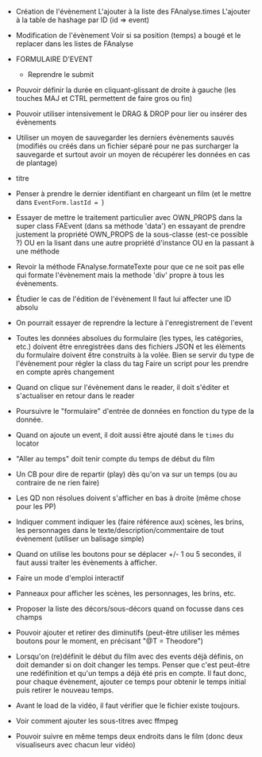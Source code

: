* Création de l'évènement
  L'ajouter à la liste des FAnalyse.times
  L'ajouter à la table de hashage par ID (id => event)
* Modification de l'évènement
  Voir si sa position (temps) a bougé et le replacer dans les listes de FAnalyse
* FORMULAIRE D'EVENT
  * Reprendre le submit
* Pouvoir définir la durée en cliquant-glissant de droite à gauche (les touches MAJ et CTRL permettent de faire gros ou fin)
* Pouvoir utiliser intensivement le DRAG & DROP pour lier ou insérer des évènements
* Utiliser un moyen de sauvegarder les derniers évènements sauvés (modifiés ou créés dans un fichier séparé pour ne pas surcharger la sauvegarde et surtout avoir un moyen de récupérer les données en cas de plantage)
* titre
* Penser à prendre le dernier identifiant en chargeant un film (et le mettre dans `EventForm.lastId = `)
* Essayer de mettre le traitement particulier avec OWN_PROPS dans la super class FAEvent (dans sa méthode 'data') en essayant de prendre justement la propriété OWN_PROPS de la sous-classe (est-ce possible ?) OU en la lisant dans une autre propriété d'instance OU en la passant à une méthode
* Revoir la méthode FAnalyse.formateTexte pour que ce ne soit pas elle qui formate l'évènement mais la methode 'div' propre à tous les évènements.
* Étudier le cas de l'édition de l'évènement
  Il faut lui affecter une ID absolu
* On pourrait essayer de reprendre la lecture à l'enregistrement de l'event
* Toutes les données absolues du formulaire (les types, les catégories, etc.) doivent être enregistrées dans des fichiers JSON et les éléments du formulaire doivent être construits à la volée.
  Bien se servir du type de l'évènement pour régler la class du tag
  Faire un script pour les prendre en compte après changement
* Quand on clique sur l'évènement dans le reader, il doit s'éditer et s'actualiser en retour dans le reader
* Poursuivre le "formulaire" d'entrée de données en fonction du type de la donnée.
* Quand on ajoute un event, il doit aussi être ajouté dans le `times` du locator
* "Aller au temps" doit tenir compte du temps de début du film
* Un CB pour dire de repartir (play) dès qu'on va sur un temps (ou au contraire de ne rien faire)
* Les QD non résolues doivent s'afficher en bas à droite (même chose pour les PP)
* Indiquer comment indiquer les (faire référence aux) scènes, les brins, les personnages dans le texte/description/commentaire de tout évènement (utiliser un balisage simple)
* Quand on utilise les boutons pour se déplacer +/- 1 ou 5 secondes, il faut aussi traiter les évènements à afficher.

* Faire un mode d'emploi interactif
* Panneaux pour afficher les scènes, les personnages, les brins, etc.
* Proposer la liste des décors/sous-décors quand on focusse dans ces champs
* Pouvoir ajouter et retirer des diminutifs (peut-être utiliser les mêmes boutons pour le moment, en précisant "@T = Theodore")
* Lorsqu'on (re)définit le début du film avec des events déjà définis, on doit demander si on doit changer les temps. Penser que c'est peut-être une redéfinition et qu'un temps a déjà été pris en compte. Il faut donc, pour chaque évènement, ajouter ce temps pour obtenir le temps initial puis retirer le nouveau temps.
* Avant le load de la vidéo, il faut vérifier que le fichier existe toujours.
* Voir comment ajouter les sous-titres avec ffmpeg
* Pouvoir suivre en même temps deux endroits dans le film (donc deux visualiseurs avec chacun leur vidéo)
